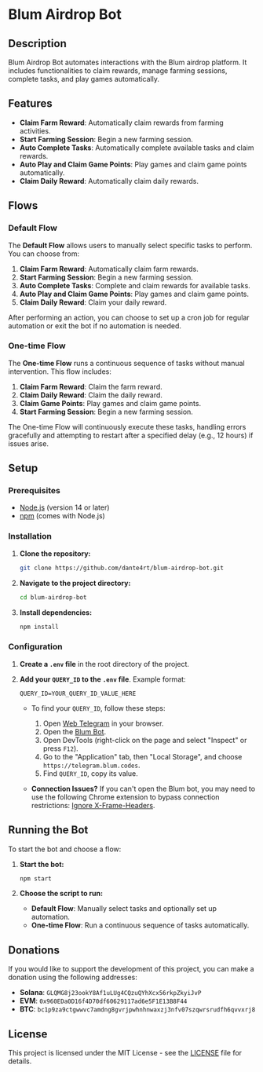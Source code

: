 # Blum Airdrop Bot

## Description

Blum Airdrop Bot automates interactions with the Blum airdrop platform. It includes functionalities to claim rewards, manage farming sessions, complete tasks, and play games automatically.

## Features

- **Claim Farm Reward**: Automatically claim rewards from farming activities.
- **Start Farming Session**: Begin a new farming session.
- **Auto Complete Tasks**: Automatically complete available tasks and claim rewards.
- **Auto Play and Claim Game Points**: Play games and claim game points automatically.
- **Claim Daily Reward**: Automatically claim daily rewards.

## Flows

### Default Flow

The **Default Flow** allows users to manually select specific tasks to perform. You can choose from:

1. **Claim Farm Reward**: Automatically claim farm rewards.
2. **Start Farming Session**: Begin a new farming session.
3. **Auto Complete Tasks**: Complete and claim rewards for available tasks.
4. **Auto Play and Claim Game Points**: Play games and claim game points.
5. **Claim Daily Reward**: Claim your daily reward.

After performing an action, you can choose to set up a cron job for regular automation or exit the bot if no automation is needed.

### One-time Flow

The **One-time Flow** runs a continuous sequence of tasks without manual intervention. This flow includes:

1. **Claim Farm Reward**: Claim the farm reward.
2. **Claim Daily Reward**: Claim the daily reward.
3. **Claim Game Points**: Play games and claim game points.
4. **Start Farming Session**: Begin a new farming session.

The One-time Flow will continuously execute these tasks, handling errors gracefully and attempting to restart after a specified delay (e.g., 12 hours) if issues arise.

## Setup

### Prerequisites

- [Node.js](https://nodejs.org/) (version 14 or later)
- [npm](https://www.npmjs.com/) (comes with Node.js)

### Installation

1. **Clone the repository:**

    ```bash
    git clone https://github.com/dante4rt/blum-airdrop-bot.git
    ```

2. **Navigate to the project directory:**

    ```bash
    cd blum-airdrop-bot
    ```

3. **Install dependencies:**

    ```bash
    npm install
    ```

### Configuration

1. **Create a `.env` file** in the root directory of the project.

2. **Add your `QUERY_ID` to the `.env` file**. Example format:

    ```env
    QUERY_ID=YOUR_QUERY_ID_VALUE_HERE
    ```

   - To find your `QUERY_ID`, follow these steps:
     1. Open [Web Telegram](https://web.telegram.org) in your browser.
     2. Open the [Blum Bot](https://t.me/BlumCryptoBot/app?startapp=ref_vTHusRz4j0).
     3. Open DevTools (right-click on the page and select "Inspect" or press `F12`).
     4. Go to the "Application" tab, then "Local Storage", and choose `https://telegram.blum.codes`.
     5. Find `QUERY_ID`, copy its value.

   - **Connection Issues?** If you can't open the Blum bot, you may need to use the following Chrome extension to bypass connection restrictions: [Ignore X-Frame-Headers](https://chromewebstore.google.com/detail/ignore-x-frame-headers/gleekbfjekiniecknbkamfmkohkpodhe).

## Running the Bot

To start the bot and choose a flow:

1. **Start the bot:**

    ```bash
    npm start
    ```

2. **Choose the script to run:**
   - **Default Flow**: Manually select tasks and optionally set up automation.
   - **One-time Flow**: Run a continuous sequence of tasks automatically.

## Donations

If you would like to support the development of this project, you can make a donation using the following addresses:

- **Solana**: `GLQMG8j23ookY8Af1uLUg4CQzuQYhXcx56rkpZkyiJvP`
- **EVM**: `0x960EDa0D16f4D70df60629117ad6e5F1E13B8F44`
- **BTC**: `bc1p9za9ctgwwvc7amdng8gvrjpwhnhnwaxzj3nfv07szqwrsrudfh6qvvxrj8`

## License

This project is licensed under the MIT License - see the [LICENSE](LICENSE) file for details.
